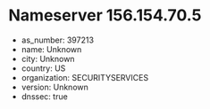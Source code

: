 # Nameserver 156.154.70.5

* as_number: 397213
* name: Unknown
* city: Unknown
* country: US
* organization: SECURITYSERVICES
* version: Unknown
* dnssec: true
